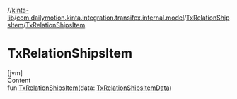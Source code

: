 //[kinta-lib](../../../index.md)/[com.dailymotion.kinta.integration.transifex.internal.model](../index.md)/[TxRelationShipsItem](index.md)/[TxRelationShipsItem](-tx-relation-ships-item.md)



# TxRelationShipsItem  
[jvm]  
Content  
fun [TxRelationShipsItem](-tx-relation-ships-item.md)(data: [TxRelationShipsItemData](../-tx-relation-ships-item-data/index.md))  



